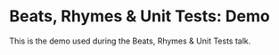 # Beats, Rhymes & Unit Tests: Demo

This is the demo used during the Beats, Rhymes & Unit Tests talk.
